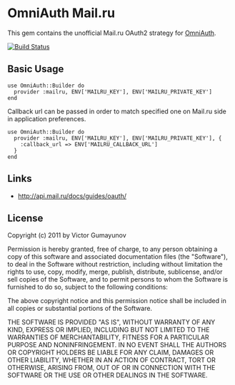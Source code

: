 # OmniAuth Mail.ru

This gem contains the unofficial Mail.ru OAuth2 strategy for [OmniAuth](http://github.com/intridea/omniauth).

[![Build Status](https://secure.travis-ci.org/gumayunov/omniauth-mailru.png)](http://travis-ci.org/gumayunov/omniauth-mailru)

## Basic Usage

    use OmniAuth::Builder do
      provider :mailru, ENV['MAILRU_KEY'], ENV['MAILRU_PRIVATE_KEY']
    end

Callback url can be passed in order to match specified one on Mail.ru side in application preferences.

    use OmniAuth::Builder do
      provider :mailru, ENV['MAILRU_KEY'], ENV['MAILRU_PRIVATE_KEY'], {
        :callback_url => ENV['MAILRU_CALLBACK_URL']
      }
    end

## Links

* http://api.mail.ru/docs/guides/oauth/

## License

Copyright (c) 2011 by Victor Gumayunov

Permission is hereby granted, free of charge, to any person obtaining a copy of this software and associated documentation files (the "Software"), to deal in the Software without restriction, including without limitation the rights to use, copy, modify, merge, publish, distribute, sublicense, and/or sell copies of the Software, and to permit persons to whom the Software is furnished to do so, subject to the following conditions:

The above copyright notice and this permission notice shall be included in all copies or substantial portions of the Software.

THE SOFTWARE IS PROVIDED "AS IS", WITHOUT WARRANTY OF ANY KIND, EXPRESS OR IMPLIED, INCLUDING BUT NOT LIMITED TO THE WARRANTIES OF MERCHANTABILITY, FITNESS FOR A PARTICULAR PURPOSE AND NONINFRINGEMENT. IN NO EVENT SHALL THE AUTHORS OR COPYRIGHT HOLDERS BE LIABLE FOR ANY CLAIM, DAMAGES OR OTHER LIABILITY, WHETHER IN AN ACTION OF CONTRACT, TORT OR OTHERWISE, ARISING FROM, OUT OF OR IN CONNECTION WITH THE SOFTWARE OR THE USE OR OTHER DEALINGS IN THE SOFTWARE.


